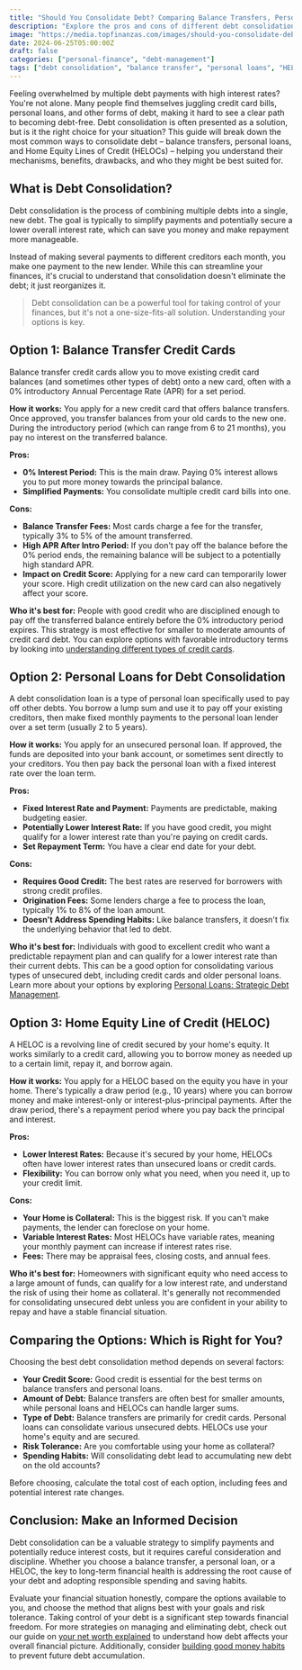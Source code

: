 ```yaml
---
title: "Should You Consolidate Debt? Comparing Balance Transfers, Personal Loans, and HELOCs"
description: "Explore the pros and cons of different debt consolidation methods like balance transfers, personal loans, and HELOCs to see if combining your debts is the right move for you."
image: "https://media.topfinanzas.com/images/should-you-consolidate-debt-comparing-balance-transfers-personal-loans-and-helocs.webp"
date: 2024-06-25T05:00:00Z
draft: false
categories: ["personal-finance", "debt-management"]
tags: ["debt consolidation", "balance transfer", "personal loans", "HELOC", "financial strategies"]
---
```


Feeling overwhelmed by multiple debt payments with high interest rates? You're not alone. Many people find themselves juggling credit card bills, personal loans, and other forms of debt, making it hard to see a clear path to becoming debt-free. Debt consolidation is often presented as a solution, but is it the right choice for your situation? This guide will break down the most common ways to consolidate debt – balance transfers, personal loans, and Home Equity Lines of Credit (HELOCs) – helping you understand their mechanisms, benefits, drawbacks, and who they might be best suited for.

## What is Debt Consolidation?

Debt consolidation is the process of combining multiple debts into a single, new debt. The goal is typically to simplify payments and potentially secure a lower overall interest rate, which can save you money and make repayment more manageable.

Instead of making several payments to different creditors each month, you make one payment to the new lender. While this can streamline your finances, it's crucial to understand that consolidation doesn't eliminate the debt; it just reorganizes it.

> Debt consolidation can be a powerful tool for taking control of your finances, but it's not a one-size-fits-all solution. Understanding your options is key.

## Option 1: Balance Transfer Credit Cards

Balance transfer credit cards allow you to move existing credit card balances (and sometimes other types of debt) onto a new card, often with a 0% introductory Annual Percentage Rate (APR) for a set period.

**How it works:** You apply for a new credit card that offers balance transfers. Once approved, you transfer balances from your old cards to the new one. During the introductory period (which can range from 6 to 21 months), you pay no interest on the transferred balance.

**Pros:**

* **0% Interest Period:** This is the main draw. Paying 0% interest allows you to put more money towards the principal balance.
* **Simplified Payments:** You consolidate multiple credit card bills into one.

**Cons:**

* **Balance Transfer Fees:** Most cards charge a fee for the transfer, typically 3% to 5% of the amount transferred.
* **High APR After Intro Period:** If you don't pay off the balance before the 0% period ends, the remaining balance will be subject to a potentially high standard APR.
* **Impact on Credit Score:** Applying for a new card can temporarily lower your score. High credit utilization on the new card can also negatively affect your score.

**Who it's best for:** People with good credit who are disciplined enough to pay off the transferred balance entirely before the 0% introductory period expires. This strategy is most effective for smaller to moderate amounts of credit card debt. You can explore options with favorable introductory terms by looking into [understanding different types of credit cards](/blog/understanding-different-types-of-credit-cards-rewards-low-apr-secured-and-more).

## Option 2: Personal Loans for Debt Consolidation

A debt consolidation loan is a type of personal loan specifically used to pay off other debts. You borrow a lump sum and use it to pay off your existing creditors, then make fixed monthly payments to the personal loan lender over a set term (usually 2 to 5 years).

**How it works:** You apply for an unsecured personal loan. If approved, the funds are deposited into your bank account, or sometimes sent directly to your creditors. You then pay back the personal loan with a fixed interest rate over the loan term.

**Pros:**

* **Fixed Interest Rate and Payment:** Payments are predictable, making budgeting easier.
* **Potentially Lower Interest Rate:** If you have good credit, you might qualify for a lower interest rate than you're paying on credit cards.
* **Set Repayment Term:** You have a clear end date for your debt.

**Cons:**

* **Requires Good Credit:** The best rates are reserved for borrowers with strong credit profiles.
* **Origination Fees:** Some lenders charge a fee to process the loan, typically 1% to 8% of the loan amount.
* **Doesn't Address Spending Habits:** Like balance transfers, it doesn't fix the underlying behavior that led to debt.

**Who it's best for:** Individuals with good to excellent credit who want a predictable repayment plan and can qualify for a lower interest rate than their current debts. This can be a good option for consolidating various types of unsecured debt, including credit cards and older personal loans. Learn more about your options by exploring [Personal Loans: Strategic Debt Management](/blog/should-you-consolidate-debt-comparing-balance-transfers-personal-loans-and-helocs).

## Option 3: Home Equity Line of Credit (HELOC)

A HELOC is a revolving line of credit secured by your home's equity. It works similarly to a credit card, allowing you to borrow money as needed up to a certain limit, repay it, and borrow again.

**How it works:** You apply for a HELOC based on the equity you have in your home. There's typically a draw period (e.g., 10 years) where you can borrow money and make interest-only or interest-plus-principal payments. After the draw period, there's a repayment period where you pay back the principal and interest.

**Pros:**

* **Lower Interest Rates:** Because it's secured by your home, HELOCs often have lower interest rates than unsecured loans or credit cards.
* **Flexibility:** You can borrow only what you need, when you need it, up to your credit limit.

**Cons:**

* **Your Home is Collateral:** This is the biggest risk. If you can't make payments, the lender can foreclose on your home.
* **Variable Interest Rates:** Most HELOCs have variable rates, meaning your monthly payment can increase if interest rates rise.
* **Fees:** There may be appraisal fees, closing costs, and annual fees.

**Who it's best for:** Homeowners with significant equity who need access to a large amount of funds, can qualify for a low interest rate, and understand the risk of using their home as collateral. It's generally not recommended for consolidating unsecured debt unless you are confident in your ability to repay and have a stable financial situation.

## Comparing the Options: Which is Right for You?

Choosing the best debt consolidation method depends on several factors:

* **Your Credit Score:** Good credit is essential for the best terms on balance transfers and personal loans.
* **Amount of Debt:** Balance transfers are often best for smaller amounts, while personal loans and HELOCs can handle larger sums.
* **Type of Debt:** Balance transfers are primarily for credit cards. Personal loans can consolidate various unsecured debts. HELOCs use your home's equity and are secured.
* **Risk Tolerance:** Are you comfortable using your home as collateral?
* **Spending Habits:** Will consolidating debt lead to accumulating new debt on the old accounts?

Before choosing, calculate the total cost of each option, including fees and potential interest rate changes.

## Conclusion: Make an Informed Decision

Debt consolidation can be a valuable strategy to simplify payments and potentially reduce interest costs, but it requires careful consideration and discipline. Whether you choose a balance transfer, a personal loan, or a HELOC, the key to long-term financial health is addressing the root cause of your debt and adopting responsible spending and saving habits.

Evaluate your financial situation honestly, compare the options available to you, and choose the method that aligns best with your goals and risk tolerance. Taking control of your debt is a significant step towards financial freedom. For more strategies on managing and eliminating debt, check out our guide on [your net worth explained](/blog/your-net-worth-explained-what-it-is-and-how-to-calculate-it) to understand how debt affects your overall financial picture. Additionally, consider [building good money habits](/blog/building-good-money-habits-consistency-is-key) to prevent future debt accumulation.
